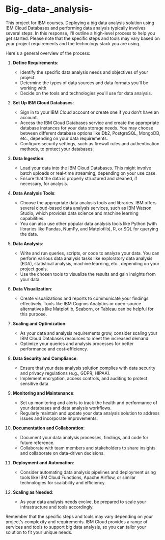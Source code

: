 # Big-_data-_analysis-
This project for IBM courses. 
Deploying a big data analysis solution using IBM Cloud Databases and performing data analysis typically involves several steps. In this response, I'll outline a high-level process to help you get started. Please note that the specific steps and tools may vary based on your project requirements and the technology stack you are using.

Here's a general overview of the process:

1. **Define Requirements**:
   - Identify the specific data analysis needs and objectives of your project.
   - Determine the types of data sources and data formats you'll be working with.
   - Decide on the tools and technologies you'll use for data analysis.

2. **Set Up IBM Cloud Databases**:
   - Sign in to your IBM Cloud account or create one if you don't have an account.
   - Access the IBM Cloud Databases service and create the appropriate database instances for your data storage needs. You may choose between different database options like Db2, PostgreSQL, MongoDB, etc., depending on your data requirements.
   - Configure security settings, such as firewall rules and authentication methods, to protect your databases.

3. **Data Ingestion**:
   - Load your data into the IBM Cloud Databases. This might involve batch uploads or real-time streaming, depending on your use case.
   - Ensure that the data is properly structured and cleaned, if necessary, for analysis.

4. **Data Analysis Tools**:
   - Choose the appropriate data analysis tools and libraries. IBM offers several cloud-based data analysis services, such as IBM Watson Studio, which provides data science and machine learning capabilities.
   - You can also use other popular data analysis tools like Python (with libraries like Pandas, NumPy, and Matplotlib), R, or SQL for querying the data.

5. **Data Analysis**:
   - Write and run queries, scripts, or code to analyze your data. You can perform various data analysis tasks like exploratory data analysis (EDA), statistical analysis, machine learning, etc., depending on your project goals.
   - Use the chosen tools to visualize the results and gain insights from your data.

6. **Data Visualization**:
   - Create visualizations and reports to communicate your findings effectively. Tools like IBM Cognos Analytics or open-source alternatives like Matplotlib, Seaborn, or Tableau can be helpful for this purpose.

7. **Scaling and Optimization**:
   - As your data and analysis requirements grow, consider scaling your IBM Cloud Databases resources to meet the increased demand.
   - Optimize your queries and analysis processes for better performance and cost-efficiency.

8. **Data Security and Compliance**:
   - Ensure that your data analysis solution complies with data security and privacy regulations (e.g., GDPR, HIPAA).
   - Implement encryption, access controls, and auditing to protect sensitive data.

9. **Monitoring and Maintenance**:
   - Set up monitoring and alerts to track the health and performance of your databases and data analysis workflows.
   - Regularly maintain and update your data analysis solution to address issues and incorporate improvements.

10. **Documentation and Collaboration**:
    - Document your data analysis processes, findings, and code for future reference.
    - Collaborate with team members and stakeholders to share insights and collaborate on data-driven decisions.

11. **Deployment and Automation**:
    - Consider automating data analysis pipelines and deployment using tools like IBM Cloud Functions, Apache Airflow, or similar technologies for scalability and efficiency.

12. **Scaling as Needed**:
    - As your data analysis needs evolve, be prepared to scale your infrastructure and tools accordingly.

Remember that the specific steps and tools may vary depending on your project's complexity and requirements. IBM Cloud provides a range of services and tools to support big data analysis, so you can tailor your solution to fit your unique needs.
